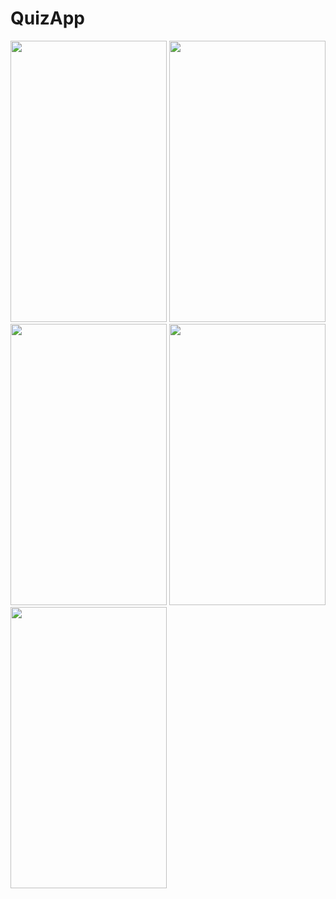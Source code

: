 # QuizApp

<img src="https://user-images.githubusercontent.com/123153282/220382454-1a454d36-f911-4e57-938e-d50b4f7774f8.png" width="250" height="450">   <img src="https://user-images.githubusercontent.com/123153282/220382447-1d12e578-e901-4b30-b256-9525cae979a8.png" width="250" height="450">   
<img src="https://user-images.githubusercontent.com/123153282/220382449-6a98a36f-31d5-4cd6-a797-542e0f95e6da.png" width="250" height="450">   <img src="https://user-images.githubusercontent.com/123153282/220382452-95549c71-f4a9-4707-b342-f73c675514ef.png" width="250" height="450">   
<img src="https://user-images.githubusercontent.com/123153282/220382457-8e736199-f45e-48ab-9e43-e6813239cfe5.png" width="250" height="450">




